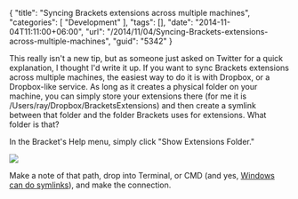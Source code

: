 {
	"title": "Syncing Brackets extensions across multiple machines",
	"categories": [
		"Development"
	],
	"tags": [],
	"date": "2014-11-04T11:11:00+06:00",
	"url": "/2014/11/04/Syncing-Brackets-extensions-across-multiple-machines",
	"guid": "5342"
}

<p>
This really isn't a new tip, but as someone just asked on Twitter for a quick explanation, I thought I'd write it up. If you want to sync Brackets extensions across multiple machines, the easiest way to do it is with Dropbox, or a Dropbox-like service. As long as it creates a physical folder on your machine, you can simply store your extensions there (for me it is /Users/ray/Dropbox/BracketsExtensions) and then create a symlink between that folder and the folder Brackets uses for extensions. What folder is that?
</p>
<!--more-->
<p>
In the Bracket's Help menu, simply click "Show Extensions Folder."
</p>

<p>
<img src="https://static.raymondcamden.com/images/Screen Shot 2014-11-04 at 10.43.14 AM.png" />
</p>

<p>
Make a note of that path, drop into Terminal, or CMD (and yes, <a href="http://lifehacker.com/5496652/how-to-use-symlinks-in-windows">Windows can do symlinks</a>), and make the connection.
</p>